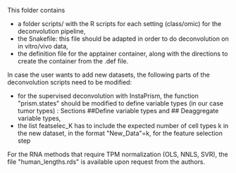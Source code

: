 This folder contains 
- a folder scripts/ with the R scripts for each setting (class/omic) for the deconvolution pipeline,
- the Snakefile: this file should be adapted in order to do deconvolution on in vitro/vivo data,
- the definition file for the apptainer container, along with the directions to create the container from the .def file.

In case the user wants to add new datasets, the following parts of the deconvolution scripts need to be modified:
- for the supervised deconvolution with InstaPrism, the function "prism.states" should be modified to define variable types (in our case tumor types) : Sections ##Define variable types and ## Deaggregate variable types,
- the list featselec_K has to include the expected number of cell types k in the new dataset, in the format "New_Data"=k, for the feature selection step

For the RNA methods that require TPM normalization (OLS, NNLS, SVR), the file "human_lengths.rds" is available upon request from the authors.